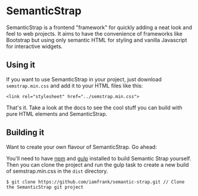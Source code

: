 
# SemanticStrap

SemanticStrap is a frontend "framework" for quickly adding a neat look and feel to web projects. It aims to have the convenience of frameworks like Bootstrap but using only semantic HTML for styling and vanilla Javascript for interactive widgets.

## Using it

If you want to use SemanticStrap in your project, just download `semstrap.min.css` and add it to your HTML files like this:
```
<link rel="stylesheet" href="../semstrap.min.css">
```
That's it. Take a look at the docs to see the cool stuff you can build with pure HTML elements and SemanticStrap.


## Building it

Want to create your own flavour of SemanticStrap. Go ahead:

You'll need to have [npm](https://www.npmjs.com/) and [gulp](http://gulpjs.com/) installed to build Semantic Strap yourself. Then you can clone the project and run the gulp task to create a new build of semstrap.min.css in the `dist` directory.
```
$ git clone https://github.com/iamfrank/semantic-strap.git // Clone the SemanticStrap git project
```

